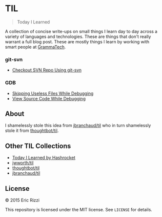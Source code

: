 # TIL

> Today I Learned

A collection of concise write-ups on small things I learn day to day across a
variety of languages and technologies. These are things that don't really
warrant a full blog post. These are mostly things I learn by working with
smart people at [GrammaTech](http://grammatech.com).

### git-svn

- [Checkout SVN Repo Using git-svn](git-svn/checkout-svn-repo.md)

### GDB

- [Skipping Useless Files While Debugging](gdb/skipping-useless-files.md)
- [View Source Code While Debugging](gdb/source-code-view.md)

## About

I shamelessly stole this idea from
[jbranchaud/til](https://github.com/jbranchaud/til) who in turn shamelessly
stole it from [thoughtbot/til](https://github.com/thoughtbot/til).

## Other TIL Collections

- [Today I Learned by Hashrocket](https://til.hashrocket.com)
- [jwworth/til](https://github.com/jwworth/til)
- [thoughtbot/til](https://github.com/thoughtbot/til)
- [jbranchaud/til](https://github.com/jbranchaud/til)

## License

&copy; 2015 Eric Rizzi

This repository is licensed under the MIT license. See `LICENSE` for
details.

